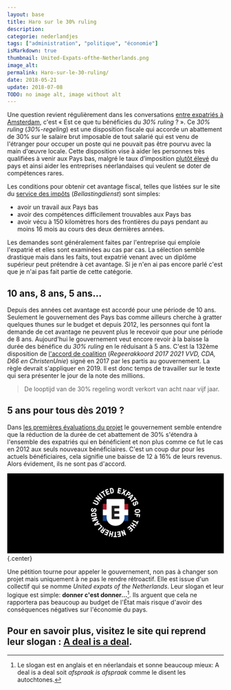 ```yaml
---
layout: base
title: Haro sur le 30% ruling
description: 
categorie: nederlandjes
tags: ["administration", "politique", "économie"]
isMarkdown: true
thumbnail: United-Expats-ofthe-Netherlands.png
image_alt: 
permalink: Haro-sur-le-30-ruling/
date: 2018-05-21
update: 2018-07-08
TODO: no image alt, image without alt
---
```




Une question revient régulièrement dans les conversations [entre expatriés à Amsterdam](/les-nationalites-d-amsterdam), c'est « Est ce que tu bénéficies du *30% ruling* ? ». Ce *30% ruling* (*30%-regeling*) est une disposition fiscale qui accorde un abattement de 30% sur le salaire brut imposable de tout salarié qui est venu de l'étranger pour occuper un poste qui ne pouvait pas être pourvu avec la main d'œuvre locale. Cette disposition vise à aider les personnes très qualifiées à venir aux Pays bas, malgré le taux d’imposition [plutôt élevé](/impot-sur-le-revenu-effet-de-seuil) du pays et ainsi aider les entreprises néerlandaises qui veulent se doter de compétences rares.

Les conditions pour obtenir cet avantage fiscal, telles que listées sur le site du [service des impôts](/sophie-pas-numero) (*Bellastingdienst*) sont simples:
- avoir un travail aux Pays bas
- avoir des compétences difficilement trouvables aux Pays bas
- avoir vécu à 150 kilomètres hors des frontières du pays pendant au moins 16 mois au cours des deux dernières années.

Les demandes sont généralement faites par l'entreprise qui emploie l'expatrié et elles sont examinées au cas par cas. La sélection semble drastique mais dans les faits, tout expatrié venant avec un diplôme supérieur peut prétendre à cet avantage. Si je n'en ai pas encore parlé c'est que je n'ai pas fait partie de cette catégorie.

## 10 ans, 8 ans, 5 ans…

Depuis des années cet avantage est accordé pour une période de 10 ans. Seulement le gouvernement des Pays bas comme ailleurs cherche à gratter quelques thunes sur le budget et depuis 2012, les personnes qui font la demande de cet avantage ne peuvent plus le recevoir que pour une période de 8 ans. Aujourd'hui le gouvernement veut encore revoir à la baisse la durée des bénéfice du *30% ruling* en le réduisant à 5 ans. C'est la 132ème disposition de [l'accord de coalition](https://www.tweedekamer.nl/sites/default/files/atoms/files/regeerakkoord20172021.pdf) (*Regeerakkoord 2017 2021 VVD, CDA, D66 en ChristenUnie*) signé en 2017 par les partis au gouvernement. La règle devrait s'appliquer en 2019. Il est donc temps de travailler sur le texte qui sera présenter le jour de la note des millions.

> De looptijd van de 30% regeling wordt verkort van acht naar vijf jaar.

## 5 ans pour tous dès 2019 ?

Dans [les premières évaluations du projet](https://www.tweedekamer.nl/kamerstukken/brieven_regering/detail?id=2018Z07566&did=2018D25828) le gouvernement semble entendre que la réduction de la durée de cet abattement de 30% s'étendra à l'ensemble des expatriés qui en bénéficient et non plus comme ce fut le cas en 2012 aux seuls nouveaux bénéficiaires. C'est un coup dur pour les actuels bénéficiaires, cela signifie une baisse de 12 à 16% de leurs revenus. Alors évidement, ils ne sont pas d'accord.

![](United-Expats-ofthe-Netherlands.png){.center}

Une pétition tourne pour appeler le gouvernement, non pas à changer son projet mais uniquement à ne pas le rendre rétroactif. Elle est issue d'un collectif qui se nomme *United expats of the Netherlands*. Leur slogan et leur logique est simple: **donner c'est donner…**[^1]. Ils arguent que cela ne rapportera pas beaucoup au budget de l'État mais risque d'avoir des conséquences négatives sur l'économie du pays.

Pour en savoir plus, visitez le site qui reprend leur slogan : [A deal is a deal](https://www.adealisadeal.nl/).
---
[^1]: Le slogan est en anglais et en néerlandais et sonne beaucoup mieux: A deal is a deal soit *afspraak is afspraak* comme le disent les autochtones.